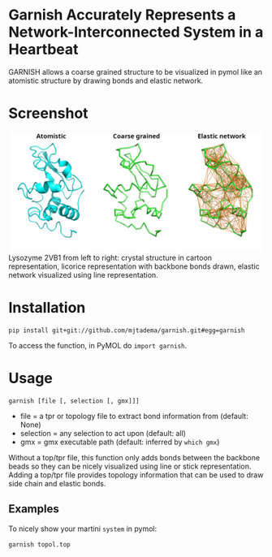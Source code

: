 # Garnish Accurately Represents a Network-Interconnected System in a Heartbeat
GARNISH allows a coarse grained structure to be visualized in pymol like an atomistic structure by drawing bonds and elastic network.

# Screenshot
![Screenshot](/screenshots/screenshots.png?raw=true "lysozyme 2VB1")
Lysozyme 2VB1 from left to right: crystal structure in cartoon representation, licorice representation with backbone bonds drawn, elastic network visualized using line representation.

# Installation
```
pip install git+git://github.com/mjtadema/garnish.git#egg=garnish
```

To access the function, in PyMOL do `import garnish`. 

# Usage 
```
garnish [file [, selection [, gmx]]]
```
- file = a tpr or topology file to extract bond information from (default: None)
- selection = any selection to act upon (default: all)
- gmx = gmx executable path (default: inferred by `which gmx`)

Without a top/tpr file, this function only adds bonds between the backbone beads
so they can be nicely visualized using line or stick representation.
Adding a top/tpr file provides topology information that can be used
to draw side chain and elastic bonds.

## Examples

To nicely show your martini `system` in pymol:
```
garnish topol.top
```
